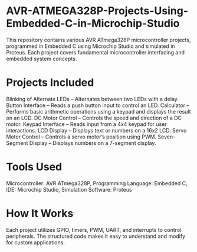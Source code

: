 # AVR-ATMEGA328P-Projects-Using-Embedded-C-in-Microchip-Studio
This repository contains various AVR ATmega328P microcontroller projects, programmed in Embedded C using Microchip Studio and simulated in Proteus. Each project covers fundamental microcontroller interfacing and embedded system concepts.
# Projects Included
Blinking of Alternate LEDs – Alternates between two LEDs with a delay.
Button Interface – Reads a push button input to control an LED.
Calculator – Performs basic arithmetic operations using a keypad and displays the result on an LCD.
DC Motor Control – Controls the speed and direction of a DC motor.
Keypad Interface – Reads input from a 4x4 keypad for user interactions.
LCD Display – Displays text or numbers on a 16x2 LCD.
Servo Motor Control – Controls a servo motor’s position using PWM.
Seven-Segment Display – Displays numbers on a 7-segment display.
# Tools Used
Microcontroller: AVR ATmega328P,
Programming Language: Embedded C,
IDE: Microchip Studio,
Simulation Software: Proteus
# How It Works
Each project utilizes GPIO, timers, PWM, UART, and interrupts to control peripherals. The structured code makes it easy to understand and modify for custom applications.
